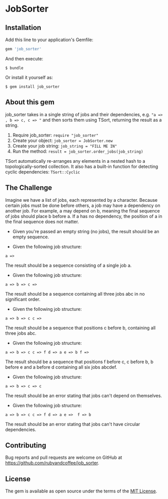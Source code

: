 # JobSorter

## Installation

Add this line to your application's Gemfile:

```ruby
gem 'job_sorter'
```

And then execute:

    $ bundle

Or install it yourself as:

    $ gem install job_sorter

## About this gem

job_sorter takes in a single string of jobs and their dependencies, e.g. `"a => , b => c, c => "` and then sorts them using TSort, returning the result as a string.

1. Require job_sorter: `require "job_sorter"`
2. Create your object: `job_sorter = JobSorter.new`
3. Create your job string: `job_string = "FILL ME IN"`
4. Run the method: `result = job_sorter.order_jobs(job_string)`

TSort automatically re-arranges any elements in a nested hash to a topologically-sorted collection.
It also has a built-in function for detecting cyclic dependencies: `TSort::Cyclic`

## The Challenge

Imagine we have a list of jobs, each represented by a character. Because certain jobs must be done before others, a job may have a dependency on another job. For example, a may depend on b, meaning the final sequence of jobs should place b before a. If a has no dependency, the position of a in the final sequence does not matter.

* Given you're passed an empty string (no jobs), the result should be an empty sequence.

* Given the following job structure:

`a => `

The result should be a sequence consisting of a single job a.

* Given the following job structure:

`a =>
b =>
c =>`

The result should be a sequence containing all three jobs abc in no significant order.

* Given the following job structure:

`a =>
b => c
c =>`

The result should be a sequence that positions c before b, containing all three jobs abc.

* Given the following job structure:

`a =>
b => c
c => f
d => a
e => b
f =>`

The result should be a sequence that positions f before c, c before b, b before e and a before d containing all six jobs abcdef.

* Given the following job structure:

`a =>
b =>
c => c`

The result should be an error stating that jobs can't depend on themselves.

* Given the following job structure:

`a =>
b => c
c => f
d => a
e => 
f => b`

The result should be an error stating that jobs can't have circular dependencies.

## Contributing

Bug reports and pull requests are welcome on GitHub at https://github.com/rubyandcoffee/job_sorter.


## License

The gem is available as open source under the terms of the [MIT License](http://opensource.org/licenses/MIT).

